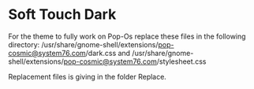 # Soft Touch Dark
For the theme to fully work on Pop-Os replace these files in the following directory: 
/usr/share/gnome-shell/extensions/pop-cosmic@system76.com/dark.css 
and /usr/share/gnome-shell/extensions/pop-cosmic@system76.com/stylesheet.css

Replacement files is giving in the folder Replace.
